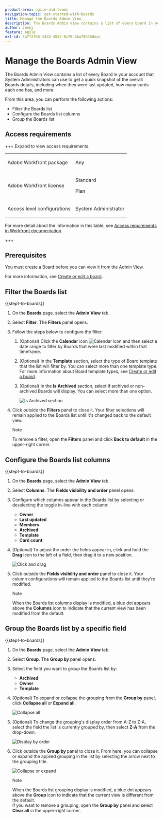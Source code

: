```yaml
---
product-area: agile-and-teams
navigation-topic: get-started-with-boards
title: Manage the Boards Admin View
description: The Boards Admin View contains a list of every Board in your account that System Administrators can use to get a quick snapshot of the overall Boards details.
author: Jenny
feature: Agile
exl-id: 4a7f2f68-14d2-4532-8c76-2ba78b45deac
---
```

# Manage the Boards Admin View

The Boards Admin View contains a list of every Board in your account that System Administrators can use to get a quick snapshot of the overall Boards details, including when they were last updated, how many cards each one has, and more.

From this area, you can perform the following actions: 

* Filter the Boards list
* Configure the Boards list columns
* Group the Boards list 

## Access requirements

+++ Expand to view access requirements.

<table style="table-layout:auto"> 
 <col> 
 </col> 
 <col> 
 </col> 
 <tbody> 
  <tr> 
   <td role="rowheader">Adobe Workfront package</td> 
   <td> <p>Any</p> </td> 
  </tr> 
  <tr> 
   <td role="rowheader">Adobe Workfront license</td> 
   <td> <p>Standard</p>
        <p> Plan </p></td> 
  </tr> 
    <tr> 
   <td role="rowheader">Access level configurations</td> 
   <td> <p>System Administrator </p>
        </td> 
  </tr> 
 </tbody> 
</table>

For more detail about the information in this table, see [Access requirements in Workfront documentation](/help/quicksilver/administration-and-setup/add-users/access-levels-and-object-permissions/access-level-requirements-in-documentation.md).

+++

## Prerequisites 

You must create a Board before you can view it from the Admin View.  

For more information, see [Create or edit a board](/help/quicksilver/agile/get-started-with-boards/create-edit-board.md).  

## Filter the Boards list 

{{step1-to-boards}}

1. On the **Boards** page, select the **Admin View** tab. 

1. Select **Filter**. The **Filters** panel opens. 

1. Follow the steps below to configure the filter: 

    1. (Optional) Click the **Calendar** icon ![Calendar icon](assets/calendar-icon.png) and then select a date range to filter by Boards that were last modified within that timeframe.  

    1. (Optional) In the **Template** section, select the type of Board template that the list will filter by. You can select more than one template type. 
    For more information about Board template types, see [Create or edit a board](/help/quicksilver/agile/get-started-with-boards/create-edit-board.md). 

    1. (Optional) In the **Is Archived** section, select if archived or non-archived Boards will display. You can select more than one option. 

        ![Is Archived section](assets/is-archived-section.png)
    
1. Click outside the **Filters** panel to close it. Your filter selections will remain applied to the Boards list until it's changed back to the default view. 

    >[!NOTE]
    >
    >To remove a filter, open the **Filters** panel and click **Back to default** in the upper-right corner.  
 
## Configure the Boards list columns 

{{step1-to-boards}}

1. On the **Boards** page, select the **Admin View** tab. 

1. Select **Columns**. The **Fields visibility and order** panel opens.  

1. Configure which columns appear in the Boards list by selecting or deselecting the toggle in-line with each column: 

    * **Owner**
    * **Last updated** 
    * **Members** 
    * **Archived** 
    * **Template** 
    * **Card count** 

1. (Optional) To adjust the order the fields appear in, click and hold the **Drag** icon to the left of a field, then drag it to a new position. 

    ![Click and drag](assets/click-and-drag.png)

1. Click outside the **Fields visibility and order** panel to close it. Your column configurations will remain applied to the Boards list until they're modified.  

    >[!NOTE]
    >
    > When the Boards list columns display is modified, a blue dot appears above the **Columns** icon to indicate that the current view has been modified from the default.

## Group the Boards list by a specific field 

{{step1-to-boards}}

1. On the **Boards** page, select the **Admin View** tab. 

1. Select **Group**. The **Group by** panel opens. 

1. Select the field you want to group the Boards list by:

    * **Archived**
    * **Owner** 
    * **Template**

1. (Optional) To expand or collapse the grouping from the **Group by** panel, click **Collapse all** or **Expand all**.  

    ![Collapse all](assets/collapse-all.png)
 
1. (Optional) To change the grouping's display order from A-Z to Z-A, select the field the list is currently grouped by, then select **Z-A** from the drop-down.  

    ![Display by order](assets/display-by-order.png)

1. Click outside the **Group by** panel to close it. From here, you can collapse or expand the applied grouping in the list by selecting the arrow next to the grouping title. 

    ![Collapse or expand](assets/collapse-or-expand.png)

    >[!NOTE]
    >   
    >When the Boards list grouping display is modified, a blue dot appears above the **Group** icon to indicate that the current view is different from the default. <br>
    >If you want to remove a grouping, open the **Group by** panel and select **Clear all** in the upper-right corner.
